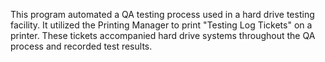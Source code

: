 This program automated a QA testing process used in a hard drive testing facility. It utilized the Printing Manager to print "Testing Log Tickets" on a printer. These tickets accompanied hard drive systems throughout the QA process and recorded test results.
